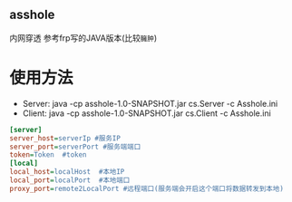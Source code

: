 ## asshole
内网穿透 参考frp写的JAVA版本(比较`臃肿`)
# 使用方法
* Server: java -cp asshole-1.0-SNAPSHOT.jar cs.Server -c Asshole.ini
* Client: java -cp asshole-1.0-SNAPSHOT.jar cs.Client -c Asshole.ini
```ini
[server]
server_host=serverIp #服务IP
server_port=serverPort #服务端端口
token=Token  #token
[local]
local_host=localHost  #本地IP
local_port=localPort  #本地端口
proxy_port=remote2LocalPort #远程端口(服务端会开启这个端口将数据转发到本地)
```
